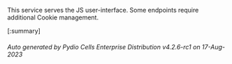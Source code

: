 






This service serves the JS user-interface. Some endpoints require additional Cookie management.

[:summary]

###### Auto generated by Pydio Cells Enterprise Distribution v4.2.6-rc1 on 17-Aug-2023
